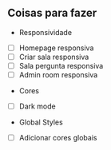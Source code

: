 ## Coisas para fazer

- Responsividade
- [ ] Homepage responsiva
- [ ] Criar sala responsiva
- [ ] Sala pergunta responsiva
- [ ] Admin room responsiva

- Cores
- [ ] Dark mode

- Global Styles
- [ ] Adicionar cores globais